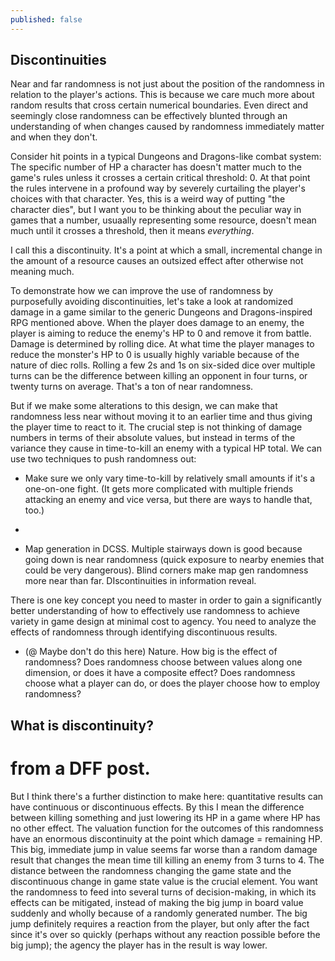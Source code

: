 ```yaml
---
published: false
---
```


## Discontinuities

Near and far randomness is not just about the position of the randomness in relation to the player's actions. This is because we care much more about random results that cross certain numerical boundaries. Even direct and seemingly close randomness can be effectively blunted through an understanding of when changes caused by randomness immediately matter and when they don't.

Consider hit points in a typical Dungeons and Dragons-like combat system: The specific number of HP a character has doesn't matter much to the game's rules unless it crosses a certain critical threshold: 0. At that point the rules intervene in a profound way by severely curtailing the player's choices with that character. Yes, this is a weird way of putting "the character dies", but I want you to be thinking about the peculiar way in games that a number, usuaally representing some resource, doesn't mean much until it crosses a threshold, then it means *everything*. 

I call this a discontinuity. It's a point at which a small, incremental change in the amount of a resource causes an outsized effect after otherwise not meaning much.

To demonstrate how we can improve the use of randomness by purposefully avoiding discontinuities, let's take a look at randomized damage in a game similar to the generic Dungeons and Dragons-inspired RPG mentioned above. When the player does damage to an enemy, the player is aiming to reduce the enemy's HP to 0 and remove it from battle. Damage is determined by rolling dice. At what time the player manages to reduce the monster's HP to 0 is usually highly variable because of the nature of diec rolls. Rolling a few 2s and 1s on six-sided dice over multiple turns can be the difference between killing an opponent in four turns, or twenty turns on average. That's a ton of near randomness. 

But if we make some alterations to this design, we can make that randomness less near without moving it to an earlier time and thus giving the player time to react to it. The crucial step is not thinking of damage numbers in terms of their absolute values, but instead in terms of the variance they cause in time-to-kill an enemy with a typical HP total. We can use two techniques to push randomness out:

* Make sure we only vary time-to-kill by relatively small amounts if it's a one-on-one fight. (It gets more complicated with multiple friends attacking an enemy and vice versa, but there are ways to handle that, too.)

* 


* Map generation in DCSS. Multiple stairways down is good because going down is near randomness (quick exposure to nearby enemies that could be very dangerous). Blind corners make map gen randomness more near than far. DIscontinuities in information reveal.


There is one key concept you need to master in order to gain a significantly better understanding of how to effectively use randomness to achieve variety in game design at minimal cost to agency. You need to analyze the effects of randomness through identifying discontinuous results.

* (@ Maybe don't do this here) Nature. How big is the effect of randomness? Does randomness choose between values along one dimension, or does it have a composite effect? Does randomness choose what a player can do, or does the player choose how to employ randomness?

## What is discontinuity?



# from a DFF post.

But I think there's a further distinction to make here: quantitative results can have continuous or discontinuous effects. By this I mean the difference between killing something and just lowering its HP in a game where HP has no other effect. The valuation function for the outcomes of this randomness have an enormous discontinuity at the point which damage = remaining HP. This big, immediate jump in value seems far worse than a random damage result that changes the mean time till killing an enemy from 3 turns to 4. The distance between the randomness changing the game state and the discontinuous change in game state value is the crucial element. You want the randomness to feed into several turns of decision-making, in which its effects can be mitigated, instead of making the big jump in board value suddenly and wholly because of a randomly generated number. The big jump definitely requires a reaction from the player, but only after the fact since it's over so quickly (perhaps without any reaction possible before the big jump); the agency the player has in the result is way lower.
